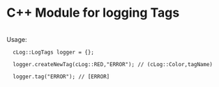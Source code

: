 <h1>C++ Module for logging Tags</h1> <br>
Usage: <br>
<code>
  cLog::LogTags logger = {}; <br>
  logger.createNewTag(cLog::RED,"ERROR"); // (cLog::Color,tagName) <br>
  logger.tag("ERROR"); // [ERROR] <br>
</code>

